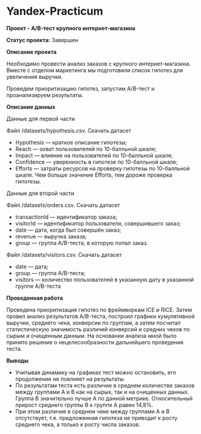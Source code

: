 # Yandex-Practicum

**Проект - A/B-тест крупного интернет-магазина**

**Статус проекта:** Завершен

**Описание проекта**

Необходимо провести анализ заказов с крупного интернет-магазина. Вместе с отделом маркетинга мы подготовили список гипотез для увеличения выручки.

Проведем приоритизацию гипотез, запустим A/B-тест и проанализируем результаты. 

**Описание данных**

Данные для первой части

Файл /datasets/hypothesis.csv. Скачать датасет

- Hypothesis — краткое описание гипотезы;
- Reach — охват пользователей по 10-балльной шкале;
- Impact — влияние на пользователей по 10-балльной шкале;
- Confidence — уверенность в гипотезе по 10-балльной шкале;
- Efforts — затраты ресурсов на проверку гипотезы по 10-балльной шкале. Чем больше значение Efforts, тем дороже проверка гипотезы.

Данные для второй части

Файл /datasets/orders.csv. Скачать датасет

- transactionId — идентификатор заказа;
- visitorId — идентификатор пользователя, совершившего заказ;
- date — дата, когда был совершён заказ;
- revenue — выручка заказа;
- group — группа A/B-теста, в которую попал заказ.

Файл /datasets/visitors.csv. Скачать датасет

- date — дата;
- group — группа A/B-теста;
- visitors — количество пользователей в указанную дату в указанной группе A/B-теста

**Проведенная работа**

Проведена приоритизация гипотез по фреймворкам ICE и RICE. Затем провел анализ результатов A/B-теста, построил графики кумулятивной выручки, среднего чека, конверсии по группам, а затем посчитал статистическую значимость различий конверсий и средних чеков по сырым и очищенным данным. На основании анализа мной было принято решение о нецелесообразности дальнейшего проведения теста.

**Выводы**

- Учитывая динамику на графиках тест можно остановить, его продолжение не повлияет на результаты. 
- По результатам теста есть различие в среднем количестве заказов между группами А и В как на сырых, так и на очищенных данных. Группа В значительно лучше А по данной метрике. Относительный прирост среднего группы В к группе А равен 14,8%.
-  При этом различия в среднем чеке между группами А и В отсутствует, т.е. предложенная гипотеза не приводит к росту среднего чека, а только к росту числа заказов. 